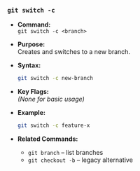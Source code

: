 ### `git switch -c`

- **Command:**  
  `git switch -c <branch>`

- **Purpose:**  
  Creates and switches to a new branch.

- **Syntax:**  
  ```bash
  git switch -c new-branch
  ```

- **Key Flags:**  
  *(None for basic usage)*

- **Example:**  
  ```bash
  git switch -c feature-x
  ```

- **Related Commands:**  
  - `git branch` – list branches  
  - `git checkout -b` – legacy alternative